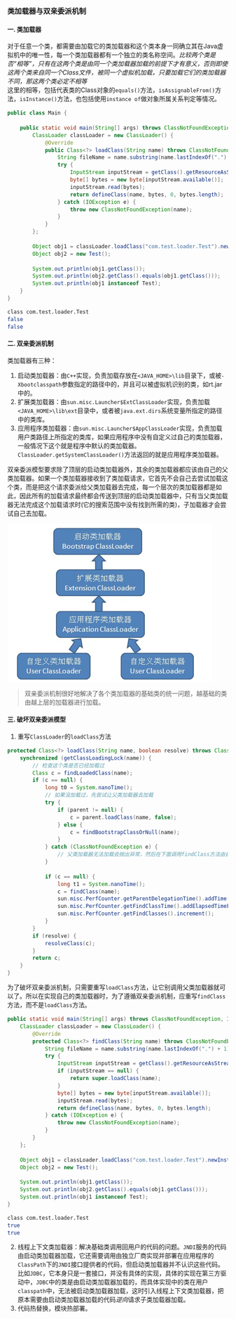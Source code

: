 ### 类加载器与双亲委派机制

#### 一. 类加载器
对于任意一个类，都需要由加载它的类加载器和这个类本身一同确立其在Java虚拟机中的唯一性，每一个类加载器都有一个独立的类名称空间。*比较两个类是否“相等”，只有在这两个类是由同一个类加载器加载的前提下才有意义，否则即使这两个类来自同一个Class文件，被同一个虚拟机加载，只要加载它们的类加载器不同，那这两个类必定不相等*   
这里的相等，包括代表类的Class对象的`equals()`方法，`isAssignableFrom()`方法，`isInstance()`方法，也包括使用`instance of`做对象所属关系判定等情况。
```java
public class Main {

    public static void main(String[] args) throws ClassNotFoundException, IllegalAccessException, InstantiationException {
        ClassLoader classLoader = new ClassLoader() {
            @Override
            public Class<?> loadClass(String name) throws ClassNotFoundException {
                String fileName = name.substring(name.lastIndexOf(".") + 1) + ".class";
                try {
                    InputStream inputStream = getClass().getResourceAsStream(fileName);
                    byte[] bytes = new byte[inputStream.available()];
                    inputStream.read(bytes);
                    return defineClass(name, bytes, 0, bytes.length);
                } catch (IOException e) {
                    throw new ClassNotFoundException(name);
                }
            }
        };

        Object obj1 = classLoader.loadClass("com.test.loader.Test").newInstance();
        Object obj2 = new Test();

        System.out.println(obj1.getClass());
        System.out.println(obj2.getClass().equals(obj1.getClass()));
        System.out.println(obj1 instanceof Test);
    }
}
```
```bash
class com.test.loader.Test
false
false
```
#### 二. 双亲委派机制
类加载器有三种：
1. 启动类加载器：由`C++`实现，负责加载存放在`<JAVA_HOME>\lib`目录下，或被`-Xbootclasspath`参数指定的路径中的，并且可以被虚拟机识别的类，如rt.jar中的。
2. 扩展类加载器：由`sun.misc.Launcher$ExtClassLoader`实现，负责加载`<JAVA_HOME>\lib\ext`目录中，或者被`java.ext.dirs`系统变量所指定的路径中的类库。
3. 应用程序类加载器：由`sun.misc.Launcher$AppClassLoader`实现，负责加载用户类路径上所指定的类库，如果应用程序中没有自定义过自己的类加载器，一般情况下这个就是程序中默认的类加载器。`ClassLoader.getSystemClassLoader()`方法返回的就是应用程序类加载器。

双亲委派模型要求除了顶层的启动类加载器外，其余的类加载器都应该由自己的父类加载器。如果一个类加载器接收到了类加载请求，它首先不会自己去尝试加载这个类，而是把这个请求委派给父类加载器去完成，每一个层次的类加载器都是如此，因此所有的加载请求最终都会传送到顶层的启动类加载器中，只有当父类加载器无法完成这个加载请求时(它的搜索范围中没有找到所需的类)，子加载器才会尝试自己去加载。   

![](../imgs/classLoader.png)

> 双亲委派机制很好地解决了各个类加载器的基础类的统一问题，越基础的类由越上层的加载器进行加载。

#### 三. 破坏双亲委派模型
1. 重写`ClassLoader`的`loadClass`方法
```java
protected Class<?> loadClass(String name, boolean resolve) throws ClassNotFoundException {
    synchronized (getClassLoadingLock(name)) {
        // 检查这个类是否已经加载过
        Class c = findLoadedClass(name);
        if (c == null) {
            long t0 = System.nanoTime();
            // 如果没加载过，先尝试让父类加载器去加载
            try { 
                if (parent != null) {
                    c = parent.loadClass(name, false);
                } else {
                    c = findBootstrapClassOrNull(name);
                }
            } catch (ClassNotFoundException e) {
                // 父类加载器无法加载会抛出异常，然后在下面调用findClass方法由自己去加载
            }

            if (c == null) {
                long t1 = System.nanoTime();
                c = findClass(name);
                sun.misc.PerfCounter.getParentDelegationTime().addTime(t1 - t0);
                sun.misc.PerfCounter.getFindClassTime().addElapsedTimeFrom(t1);
                sun.misc.PerfCounter.getFindClasses().increment();
            }
        }
        if (resolve) {
            resolveClass(c);
        }
        return c;
    }
}
```
为了破坏双亲委派机制，只需要重写`loadClass`方法，让它别调用父类加载器就可以了。所以在实现自己的类加载器时，为了遵循双亲委派机制，应重写`findClass`方法，而不是`loadClass`方法。
```java
public static void main(String[] args) throws ClassNotFoundException, IllegalAccessException, InstantiationException {
    ClassLoader classLoader = new ClassLoader() {
        @Override
        protected Class<?> findClass(String name) throws ClassNotFoundException {
            String fileName = name.substring(name.lastIndexOf(".") + 1) + ".class";
            try {
                InputStream inputStream = getClass().getResourceAsStream(fileName);
                if (inputStream == null) {
                    return super.loadClass(name);
                }
                byte[] bytes = new byte[inputStream.available()];
                inputStream.read(bytes);
                return defineClass(name, bytes, 0, bytes.length);
            } catch (IOException e) {
                throw new ClassNotFoundException(name);
            }
        }
    };

    Object obj1 = classLoader.loadClass("com.test.loader.Test").newInstance();
    Object obj2 = new Test();

    System.out.println(obj1.getClass());
    System.out.println(obj2.getClass().equals(obj1.getClass()));
    System.out.println(obj1 instanceof Test);
}
```
```bash
class com.test.loader.Test
true
true
```
2. 线程上下文类加载器：解决基础类调用回用户的代码的问题。`JNDI`服务的代码由启动类加载器加载，它还需要调用由独立厂商实现并部署在应用程序的`ClassPath`下的`JNDI`接口提供者的代码，但启动类加载器并不认识这些代码。比如`JDBC`，它本身只是一套接口，并没有具体的实现，具体的实现在第三方驱动中，`JDBC`中的类是由启动类加载器加载的，而具体实现中的类在用户`classpath`中，无法被启动类加载器加载，这时引入线程上下文类加载器，把原本需要由启动类加载器加载的代码*逆向*请求子类加载器加载。
3. 代码热替换，模块热部署。